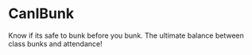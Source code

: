 # CanIBunk
 Know if its safe to bunk before you bunk. The ultimate balance between class bunks and attendance!
